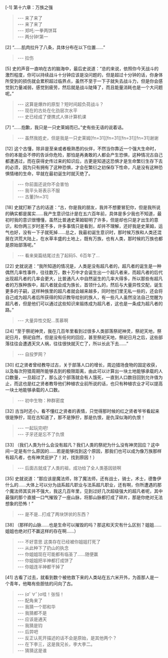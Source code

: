 
[-1] 第十六章：万族之强
>--- 来了来了<br>
>--- 来了来了<br>
>--- 郑吒:一拳两饼耳<br>
>--- 两分钟!第一<br>

[2] “……肌肉拉升了八条，具体分布在以下位置……”
>--- 拉伤<br>

[5] 史的声音一直响在古的脑海中，最后史说道：“总的来说，依照你今天战斗的激烈程度，你可以持续战斗十分钟应该是没问题的，但是超过十分钟的话，你身体所受到的损伤就会累积超过临界点，虽然不至于一下子就失去战斗力，但是你会感觉到力量减弱，感觉到疲劳，然后就是战斗陡降了，而且能量消耗也是一个大问题呢。”
>--- 这算是爆炸的原型？短时间超负荷战斗？<br>
>--- 现在的古处在化劲层次水平<br>
>--- 史已经成了便携式人体计算机课<br>

[7] “……抱歉，我只是一只史莱姆而已。”史有些无语的说着话。
>--- 虽然我姓史，但是我是一只史莱姆[fn=31][fn=31][fn=31][fn=31]谢谢<br>

[12] 这个古懂，除非是至亲或者极熟悉的伙伴，不然当你靠近一个强大生命时，你的本能会不停的告诉你危险，那怕是再勇敢的人都会产生恐惧，这种情况古自己都遭遇过，而在获得史传过来的知识后，古更是知道这恐惧才是生命繁衍生存下去的必须，因为只有拥有了这种恐惧，才会在繁衍之初保存下性命，凡是没有这种恐惧情绪的生命，早就在最初诞生时就灭绝了。
>--- 你前面还说你不会害怕<br>
>--- 我平头哥表示不服<br>
>--- 古董[fn=31]<br>

[18] 史就打断了古的话道：“古，你是我的朋友，我并不想要冒犯你，但是我所说的确实都是属实……我产生意识估计是在五六百年前，具体是多少我也不知道，最初时我的意识很懵懂，虽然比普通史莱姆聪明了许多，但是却也只是才出生的意识，和你两三岁时差不多，许多事情只是看到，却并不理解，还好我是史莱姆，运气也好，没有一下子就死掉……总之，我最初诞生意识时，那时候万族和人类还混居在洪荒大陆上，在水草丰盛的土地上，既有万族，也有人类，那时候的万族也都是原始部落呢。”
>--- 看来昊篇结尾过去了起码5、6百年了…<br>

[22] 史就说道：“我所知道的情况是，人类是没有超凡者的，超凡者的诞生是一种偶然几率性事件，往往数万，数十万中才会诞生出一个超凡者来，而超凡者的后代出现超凡者的几率会更大，比普通凡人中自然诞生的几率大得多，所以那些有超凡者的万族种族中，超凡者就会成为族长，首领什么的，然后与大量异性交配，诞生更多的子嗣，这样种族里的超凡者就会越来越多，同时他们里无私一些的，还会将自己成为超凡者后所获得的知识教导给别的族人，有一些凡人虽然没法自己觉醒为超凡者，但是他们可以通过这些知识来锻炼成为超凡者，这也是一条成为超凡者的路。”
>--- 大量异性交配…羡慕啊<br>

[24] “至于祭祀神灵，我在几百年里看到过很多人类部落祭祀神灵，祭祀天地，祭祀日月，祭祀自然，但是没有任何的回应，甚至祭祀天地，祭祀日月之后，这些部落往往会遭遇天灾人祸，往往很快就灭亡了，所以长此下去……”
>--- 自投罗网？<br>

[30] 红之贤者曾经教导过古，关于部落人口的增长，周边猎场食物的固定收获，以及每次狩猎周期所能够去到的极限距离，由此可以计算出一块土地能够承载的人口数量，一旦超过了，那么这个部落就会有人饿死，一直到人口数目回到允许值为止，而这也是红之贤者教导他们种植农业前所说的话，也只有种植农业才可以提高一块土地能够承载的人口数。
>--- 初中生物：种群密度<br>

[32] 古当时还小，看不懂红之贤者的表情，只觉得那时候的红之贤者爷爷看起来很是狰狞，现在古知道了，那不是狰狞，那是仇恨，是仇深似海的仇恨！
>--- 一起玩完吧!<br>
>--- 子牙还是忘不了仇恨<br>

[33] （我们人类为什么会没有超凡？我们人类的祭祀为什么没有神灵回应？这中间一定是有什么原因的……若是能够找到这个原因，那我们也可以成为像万族那样有超凡者，也有神灵庇护了！对，找到原因！）
>--- 后面古就成了人类的祖，成功给了全人类基因锁啊<br>

[35] 史就说道：“那应该是魔法师，除了魔法师，还有战士，骑士，术士，德鲁伊什么的……大体上可以分为战系超凡职业与法系超凡职业，还有啊，你所遭遇的那个魔法师其实并不强大，我这几百年里，见到过好几次超级强大的超凡者呢，其中最强的那个直接一口气摧毁了一座山脉，将那山脉都打成了碎片，那是你绝对无法想象的恐怖！”
>--- 是不是…打成了两块饼状的东西？<br>

[38] （那样的山脉……也是生命可以摧毁的吗？那这和天灾有什么区别？姐姐……姐姐也绝对打不赢这样的存在啊……）
>--- 不好意思  这类存在已经被你姐姐打死了<br>
>--- 从此种下了扔山的执念<br>
>--- 你姐姐现在可能都有临圣了……随便赢<br>
>--- 你姐姐把半神都打成饼了<br>
>--- 你姐连半神都干掉了<br>

[41] 古看了过去，就看到数个被他救下来的人类站在五六米开外，为首那人是一个青年，他略有些胆怯的问向了古。
>--- (σﾟ∀ﾟ)σ哇！张恒！<br>
>--- 配角来了<br>
>--- 我猜一个耶和华<br>
>--- 我猜都不是<br>
>--- 应该是通天<br>
>--- 我猜是钧<br>
>--- 后羿吧<br>
>--- 反正认死开描述的话不会是原始，是其他两个？<br>
>--- 在下李三，这是我兄长，李大李二。<br>
>--- 猜猜这是谁<br>
